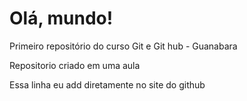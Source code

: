 # Olá, mundo!
 Primeiro repositório do curso Git e Git hub - Guanabara

 Repositorio criado em uma aula

Essa linha eu add  diretamente no site do github
